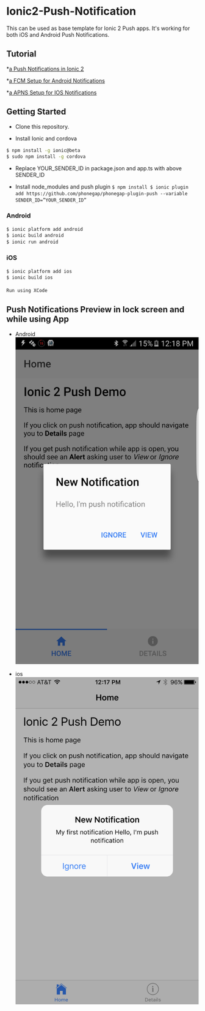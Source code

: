 # Ionic2-Push-Notification

This can be used as base template for Ionic 2 Push apps. It's working for both iOS and Android Push Notifications.

## Tutorial

*[a Push Notifications in Ionic 2
](https://medium.com/@ankushaggarwal/push-notifications-in-ionic-2-658461108c59#.38k12r3zv)

*[a FCM Setup for Android Notifications](https://medium.com/@ankushaggarwal/gcm-setup-for-android-push-notifications-656cfdd8adbd#.5muotfc1n)

*[a APNS Setup for IOS Notifications](https://medium.com/@ankushaggarwal/generate-apns-certificate-for-ios-push-notifications-85e4a917d522#.p01jyoa9b)

## Getting Started

* Clone this repository.

* Install Ionic and cordova

```bash
$ npm install -g ionic@beta
$ sudo npm install -g cordova
```

* Replace YOUR_SENDER_ID in package.json and app.ts with above SENDER_ID

* Install node_modules and push plugin ` $ npm install $ ionic plugin add https://github.com/phonegap/phonegap-plugin-push --variable SENDER_ID=”YOUR_SENDER_ID” `

### Android
``` bash
$ ionic platform add android
$ ionic build android
$ ionic run android
```

### iOS

``` bash
$ ionic platform add ios
$ ionic build ios

Run using XCode
```

## Push Notifications Preview in lock screen and while using App

* Android
![Alt text](src/screenshots/android_alert.png?raw=true "Android Alert")

* ios
![Alt text](src/screenshots/ios_alert.png?raw=true "ios Alert")